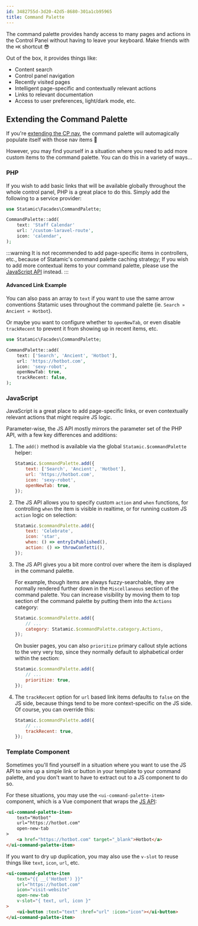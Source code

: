 ```yaml
---
id: 3482755d-3d20-42d5-8680-301a1cb95965
title: Command Palette
---
```


The command palette provides handy access to many pages and actions in the Control Panel without having to leave your keyboard. Make friends with the `⌘K` shortcut 😎

Out of the box, it provides things like:

- Content search
- Control panel navigation
- Recently visited pages
- Intelligent page-specific and contextually relevant actions
- Links to relevant documentation
- Access to user preferences, light/dark mode, etc.

## Extending the Command Palette

If you're [extending the CP nav](/extending/cp-navigation), the command palette will automagically populate itself with those nav items 🎉

However, you may find yourself in a situation where you need to add more custom items to the command palette. You can do this in a variety of ways...

### PHP

If you wish to add basic links that will be available globally throughout the whole control panel, PHP is a great place to do this. Simply add the following to a service provider:

```php
use Statamic\Facades\CommandPalette;

CommandPalette::add(
    text: 'Staff Calendar'
    url: '/custom-laravel-route',
    icon: 'calendar',
);
```

:::warning
It is not recommended to add page-specific items in controllers, etc., because of Statamic's command palette caching strategy; If you wish to add more contextual items to your command palette, please use the [JavaScript API](#javascript) instead.
:::

#### Advanced Link Example

You can also pass an array to `text` if you want to use the same arrow conventions Statamic uses throughout the command palette (ie. `Search » Ancient » Hotbot`).

Or maybe you want to configure whether to `openNewTab`, or even disable `trackRecent` to prevent it from showing up in recent items, etc.

```php
use Statamic\Facades\CommandPalette;

CommandPalette::add(
    text: ['Search', 'Ancient', 'Hotbot'],
    url: 'https://hotbot.com',
    icon: 'sexy-robot',
    openNewTab: true,
    trackRecent: false,
);
```

### JavaScript

JavaScript is a great place to add page-specific links, or even contextually relevant actions that might require JS logic.

Parameter-wise, the JS API mostly mirrors the parameter set of the PHP API, with a few key differences and additions:

1. The `add()` method is available via the global `Statamic.$commandPalette` helper:

    ```js
    Statamic.$commandPalette.add({
        text: ['Search', 'Ancient', 'Hotbot'],
        url: 'https://hotbot.com',
        icon: 'sexy-robot',
        openNewTab: true,
    });
    ```

2. The JS API allows you to specify custom `action` and `when` functions, for controlling `when` the item is visible in realtime, or for running custom JS `action` logic on selection:

    ```js
    Statamic.$commandPalette.add({
        text: 'Celebrate',
        icon: 'star',
        when: () => entryIsPublished(),
        action: () => throwConfetti(),
    });
    ```

3. The JS API gives you a bit more control over where the item is displayed in the command palette.

    For example, though items are always fuzzy-searchable, they are normally rendered further down in the `Miscellaneous` section of the command palette. You can increase visibility by moving them to top section of the command palette by putting them into the `Actions` category:

    ```js
    Statamic.$commandPalette.add({
        // ...
        category: Statamic.$commandPalette.category.Actions,
    });
    ```

    On busier pages, you can also `prioritize` primary callout style actions to the very very top, since they normally default to alphabetical order within the section:

    ```js
    Statamic.$commandPalette.add({
        // ...
        prioritize: true,
    });
    ```

4. The `trackRecent` option for `url` based link items defaults to `false` on the JS side, because things tend to be more context-specific on the JS side. Of course, you can override this:

    ```js
    Statamic.$commandPalette.add({
        // ...
        trackRecent: true,
    });
    ```

### Template Component

Sometimes you'll find yourself in a situation where you want to use the JS API to wire up a simple link or button in your template to your command palette, and you don't want to have to extract out to a JS component to do so.

For these situations, you may use the `<ui-command-palette-item>` component, which is a Vue component that wraps the [JS API](#javascript):

```html
<ui-command-palette-item>
    text="Hotbot"
    url="https://hotbot.com"
    open-new-tab
>
    <a href="https://hotbot.com" target="_blank">Hotbot</a>
</ui-command-palette-item>
```

If you want to dry up duplication, you may also use the `v-slot` to reuse things like `text`, `icon`, `url`, etc.

```html
<ui-command-palette-item
    text="{{ __('Hotbot') }}"
    url="https://hotbot.com"
    icon="visit-website"
    open-new-tab
    v-slot="{ text, url, icon }"
>
    <ui-button :text="text" :href="url" :icon="icon"></ui-button>
</ui-command-palette-item>
```
